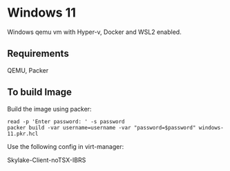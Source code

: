 Windows 11
==========

Windows qemu vm with Hyper-v, Docker and WSL2 enabled.

Requirements
------------

QEMU, Packer


To build Image
--------------

Build the image using packer:

    read -p 'Enter password: ' -s password
    packer build -var username=username -var "password=$password" windows-11.pkr.hcl

Use the following config in virt-manager:

  <cpu mode='custom' match='exact' check='partial'>
    <model fallback='allow'>Skylake-Client-noTSX-IBRS</model>
    <feature policy='disable' name='hypervisor'/>
    <feature policy='require' name='vmx'/>
    <feature policy='disable' name='mpx'/>
  </cpu>
